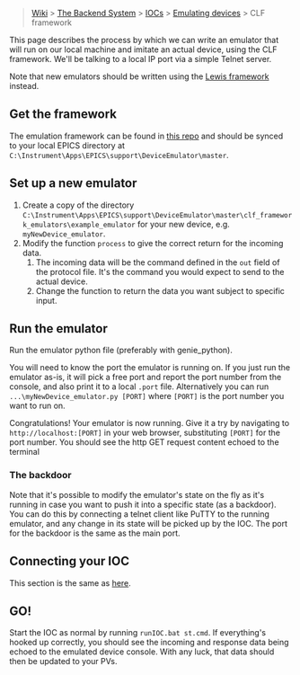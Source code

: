 > [Wiki](Home) > [The Backend System](The-Backend-System) > [IOCs](IOCs) > [Emulating devices](Emulating-Devices) > CLF framework

This page describes the process by which we can write an emulator that will run on our local machine and imitate an actual device, using the CLF framework. We'll be talking to a local IP port via a simple Telnet server.

Note that new emulators should be written using the [Lewis framework](Emulating-Devices) instead.

## Get the framework

The emulation framework can be found in [this repo](https://github.com/ISISComputingGroup/EPICS-DeviceEmulator) and should be synced to your local EPICS directory at `C:\Instrument\Apps\EPICS\support\DeviceEmulator\master`.

## Set up a new emulator

1. Create a copy of the directory `C:\Instrument\Apps\EPICS\support\DeviceEmulator\master\clf_framework_emulators\example_emulator` for your new device, e.g. `myNewDevice_emulator`.
1. Modify the function `process` to give the correct return for the incoming data.
    1. The incoming data will be the command defined in the `out` field of the protocol file. It's the command you would expect to send to the actual device.
    1. Change the function to return the data you want subject to specific input.
	
## Run the emulator

Run the emulator python file (preferably with genie_python).

You will need to know the port the emulator is running on. If you just run the emulator as-is, it will pick a free port and report the port number from the console, and also print it to a local `.port` file. Alternatively you can run `...\myNewDevice_emulator.py [PORT]` where `[PORT]` is the port number you want to run on.

Congratulations! Your emulator is now running. Give it a try by navigating to `http://localhost:[PORT]` in your web browser, substituting `[PORT]` for the port number. You should see the http GET request content echoed to the terminal

### The backdoor

Note that it's possible to modify the emulator's state on the fly as it's running in case you want to push it into a specific state (as a backdoor). You can do this by connecting a telnet client like PuTTY to the running emulator, and any change in its state will be picked up by the IOC. The port for the backdoor is the same as the main port.

## Connecting your IOC

This section is the same as [here](Emulating-Devices).

## GO!

Start the IOC as normal by running `runIOC.bat st.cmd`. If everything's hooked up correctly, you should see the incoming and response data being echoed to the emulated device console. With any luck, that data should then be updated to your PVs.